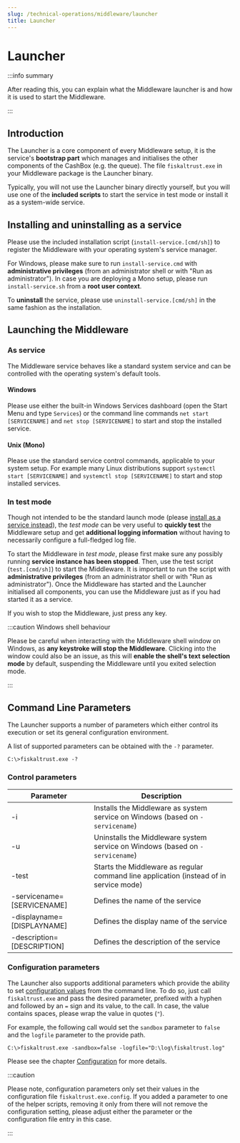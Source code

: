 ```yaml
---
slug: /technical-operations/middleware/launcher
title: Launcher
---
```

# Launcher

:::info summary

After reading this, you can explain what the Middleware launcher is and how it is used to start the Middleware.

:::

## Introduction

The Launcher is a core component of every Middleware setup, it is the service's **bootstrap part** which manages and initialises the other components of the CashBox (e.g. the queue). The file `fiskaltrust.exe` in your Middleware package is the Launcher binary.

Typically, you will not use the Launcher binary directly yourself, but you will use one of the **included scripts** to start the service in test mode or install it as a system-wide service.



## Installing and uninstalling as a service

Please use the included installation script (`install-service.[cmd/sh]`) to register the Middleware with your operating system's service manager.

For Windows, please make sure to run `install-service.cmd` with **administrative privileges** (from an administrator shell or with "Run as administrator"). In case you are deploying a Mono setup, please run `install-service.sh` from a **root user context**.

To **uninstall** the service, please use `uninstall-service.[cmd/sh]` in the same fashion as the installation.



## Launching the Middleware

### As service

The Middleware service behaves like a standard system service and can be controlled with the operating system's default tools.

#### Windows

Please use either the built-in Windows Services dashboard (open the Start Menu and type `Services`) or the command line commands `net start [SERVICENAME]` and `net stop [SERVICENAME]` to start and stop the installed service.



#### Unix (Mono)

Please use the standard service control commands, applicable to your system setup. For example many Linux distributions support `systemctl start [SERVICENAME]` and `systemctl stop [SERVICENAME]` to start and stop installed services.



### In test mode

Though not intended to be the standard launch mode (please [install as a service instead](#installing-and-uninstalling-as-a-service)), the *test mode* can be very useful to **quickly test** the Middleware setup and get **additional logging information** without having to necessarily configure a full-fledged log file.

To start the Middleware in *test mode*, please first make sure any possibly running **service instance has been stopped**. Then, use the test script (`test.[cmd/sh]`) to start the Middleware. It is important to run the script with **administrative privileges** (from an administrator shell or with "Run as administrator"). Once the Middleware has started and the Launcher initialised all components, you can use the Middleware just as if you had started it as a service.

If you wish to stop the Middleware, just press any key.

:::caution Windows shell behaviour

Please be careful when interacting with the Middleware shell window on Windows, as **any keystroke will stop the Middleware**. Clicking into the window could also be an issue, as this will **enable the shell's text selection mode** by default, suspending the Middleware until you exited selection mode.

:::



## Command Line Parameters

The Launcher supports a number of parameters which either control its execution or set its general configuration environment.

A list of supported parameters can be obtained with the `-?` parameter.

```shell
C:\>fiskaltrust.exe -?
```



### Control parameters

| Parameter                  | Description                                                  |
| -------------------------- | ------------------------------------------------------------ |
| -i                         | Installs the Middleware as system service on Windows (based on `-servicename`) |
| -u                         | Uninstalls the Middleware system service on Windows (based on `-servicename`) |
| -test                      | Starts the Middleware as regular command line application (instead of in service mode) |
| -servicename=[SERVICENAME] | Defines the name of the service                              |
| -displayname=[DISPLAYNAME] | Defines the display name of the service                      |
| -description=[DESCRIPTION] | Defines the description of the service                       |



### Configuration parameters

The Launcher also supports additional parameters which provide the ability to set [configuration values](configuration.md#parameters) from the command line. To do so, just call `fiskaltrust.exe` and pass the desired parameter, prefixed with a hyphen and followed by an `=` sign and its value, to the call. In case, the value contains spaces, please wrap the value in quotes (`"`).

For example, the following call would set the `sandbox` parameter to `false` and the `logfile` parameter to the provide path.


```shell
C:\>fiskaltrust.exe -sandbox=false -logfile="D:\log\fiskaltrust.log"
```

Please see the chapter [Configuration](configuration.md) for more details.

:::caution

Please note, configuration parameters only set their values in the configuration file `fiskaltrust.exe.config`. If you added a parameter to one of the helper scripts, removing it only from there will not remove the configuration setting, please adjust either the parameter or the configuration file entry in this case.

:::